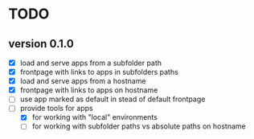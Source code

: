 # TODO

## version 0.1.0

- [x] load and serve apps from a subfolder path
- [x] frontpage with links to apps in subfolders paths
- [x] load and serve apps from a hostname
- [x] frontpage with links to apps on hostname
- [ ] use app marked as default in stead of default frontpage
- [ ] provide tools for apps
  - [x] for working with "local" environments
  - [ ] for working with subfolder paths vs absolute paths on hostname
